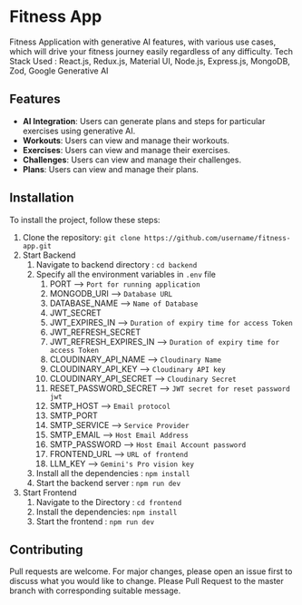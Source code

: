 # Fitness App

Fitness Application with generative AI features, with various use cases, which will drive your fitness journey easily regardless of any difficulty.
Tech Stack Used : React.js, Redux.js, Material UI, Node.js, Express.js, MongoDB, Zod, Google Generative AI

## Features

- **AI Integration**: Users can generate plans and steps for particular exercises using generative AI.
- **Workouts**: Users can view and manage their workouts.
- **Exercises**: Users can view and manage their exercises.
- **Challenges**: Users can view and manage their challenges.
- **Plans**: Users can view and manage their plans.

## Installation

To install the project, follow these steps:

1. Clone the repository: `git clone https://github.com/username/fitness-app.git`
2. Start Backend
   1. Navigate to backend directory : `cd backend`
   2. Specify all the environment variables in `.env` file
      1. PORT --> `Port for running application`
      2. MONGODB_URI --> `Database URL`
      3. DATABASE_NAME --> `Name of Database`
      4. JWT_SECRET 
      5. JWT_EXPIRES_IN --> `Duration of expiry time for access Token`
      6. JWT_REFRESH_SECRET
      7. JWT_REFRESH_EXPIRES_IN --> `Duration of expiry time for access Token`
      8. CLOUDINARY_API_NAME --> `Cloudinary Name`
      9. CLOUDINARY_API_KEY --> `Cloudinary API key`
      10. CLOUDINARY_API_SECRET --> `Cloudinary Secret`
      11. RESET_PASSWORD_SECRET --> `JWT secret for reset password jwt`
      12. SMTP_HOST --> `Email protocol`
      13. SMTP_PORT 
      14. SMTP_SERVICE --> `Service Provider`
      15. SMTP_EMAIL --> `Host Email Address`
      16. SMTP_PASSWORD --> `Host Email Account password`
      17. FRONTEND_URL --> `URL of frontend`
      18. LLM_KEY --> `Gemini's Pro vision key`
   3. Install all the dependencies : `npm install`
   4. Start the backend server : `npm run dev`
3. Start Frontend
   1. Navigate to the Directory : `cd frontend`
   2. Install the dependencies: `npm install`
   3. Start the frontend : `npm run dev`

## Contributing

Pull requests are welcome. For major changes, please open an issue first to discuss what you would like to change.
Please Pull Request to the master branch with corresponding suitable message.
